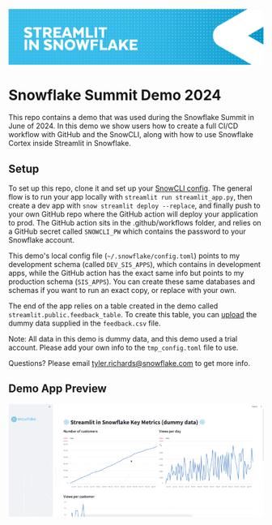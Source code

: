 ![](../shared_assets/sis-header.jpeg)

# Snowflake Summit Demo 2024

This repo contains a demo that was used during the Snowflake Summit in June of 2024. In this demo we show
users how to create a full CI/CD workflow with GitHub and the SnowCLI, along with how to use Snowflake Cortex
inside Streamlit in Snowflake.

## Setup

To set up this repo, clone it and set up your [SnowCLI config](https://docs.snowflake.com/en/developer-guide/snowflake-cli-v2/index). The general flow is to run your app locally with ```streamlit run streamlit_app.py```, then create a dev app with ```snow streamlit deploy --replace```, and finally push to your own GitHub repo where the GitHub action will deploy your application to prod. The GitHub action sits in the .github/workflows folder, and relies on a GitHub secret called ```SNOWCLI_PW``` which contains the password to your Snowflake account.

This demo's local config file (```~/.snowflake/config.toml```) points to my development schema (called ```DEV_SIS_APPS```), which contains in development apps, while the GitHub action has the exact same info but points to my production schema (```SIS_APPS```). You can create these same databases and schemas if you want to run an exact copy, or replace with your own.

The end of the app relies on a table created in the demo called ```streamlit.public.feedback_table```. To create this table, you can [upload](https://docs.snowflake.com/en/user-guide/data-load-web-ui) the dummy data supplied in the ```feedback.csv``` file.

Note: All data in this demo is dummy data, and this demo used a trial account. Please add your own info to the ```tmp_config.toml``` file to use.

Questions? Please email tyler.richards@snowflake.com to get more info.

## Demo App Preview
![File Snapshot](assets/snapshot_app.gif)